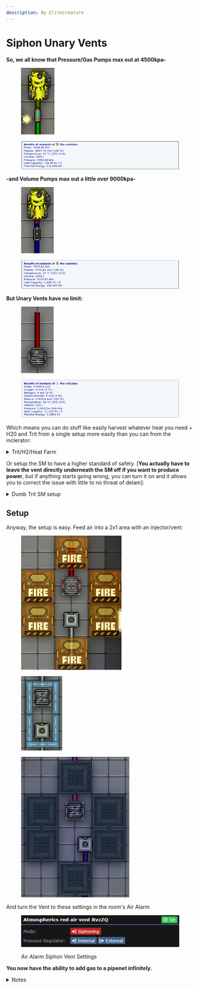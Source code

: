 ```yaml
---
description: By EliteCreature
---
```


# Siphon Unary Vents

**So, we all know that Pressure/Gas Pumps max out at 4500kpa-**

<div>

<figure><img src=".gitbook/assets/image (11).png" alt=""><figcaption></figcaption></figure>

 

<figure><img src=".gitbook/assets/image (10).png" alt=""><figcaption></figcaption></figure>

</div>

**-and Volume Pumps max out a little over 9000kpa-**

<div>

<figure><img src=".gitbook/assets/image (3).png" alt=""><figcaption></figcaption></figure>

 

<figure><img src=".gitbook/assets/image (18).png" alt=""><figcaption></figcaption></figure>

</div>

**But Unary Vents have no limit:**

<div>

<figure><img src=".gitbook/assets/image (17).png" alt=""><figcaption></figcaption></figure>

 

<figure><img src=".gitbook/assets/image (16).png" alt=""><figcaption></figcaption></figure>

</div>





Which means you can do stuff like easily harvest whatever heat you need + H20 and Trit from a single setup more easily than you can from the incierator:

<details>

<summary>Trit/H2/Heat Farm</summary>

<img src=".gitbook/assets/Basic Setup (1).jpg" alt="" data-size="original">

The filters on each side are all on different layers, leaving layer 5 free so that all filters on pulling and pushing to the same pipenet. The floor in the H2O/Trit pit are all reinforced.

<img src=".gitbook/assets/Roughly 45 minutes in - Plasma Canister.jpg" alt="" data-size="original"> This is about 45-55 minutes into the round

<img src=".gitbook/assets/Roughly 45 minutes in - Supply Computer.png" alt="" data-size="original">This is about 45-55 minutes into the round

</details>







Or setup the SM to have a higher standard of safety. \[**You actually have to leave the vent directly underneath the SM off if you want to produce power**, but if anything starts going wrong, you can turn it on and it allows you to correct the issue with little to no threat of delam]:

<details>

<summary>Dumb Trit SM setup</summary>

<img src=".gitbook/assets/Layout and Gas percentages - Solo - Trit Run 1.jpg" alt="" data-size="original">

Don't do this on an actual round unless you have tested it in a solo game. I needed a ton of HyperNob for this, would probably take quite a while to get this much \[Roughly 2k mols of Nob]

<img src=".gitbook/assets/Power Output - Solo - Trit Run 1.jpg" alt="" data-size="original">

</details>





## Setup

Anyway, the setup is easy. Feed air into a 2x1 area with an injector/vent:

<div>

<figure><img src=".gitbook/assets/image (14).png" alt=""><figcaption></figcaption></figure>

 

<figure><img src=".gitbook/assets/image (6).png" alt=""><figcaption></figcaption></figure>

 

<figure><img src=".gitbook/assets/image (12).png" alt=""><figcaption></figcaption></figure>

</div>

And turn the Vent to these settings in the room's Air Alarm

<figure><img src=".gitbook/assets/image (15).png" alt=""><figcaption><p>Air Alarm Siphon Vent Settings</p></figcaption></figure>

**You now have the ability to add gas to a pipenet infinitely.**





<details>

<summary>Notes</summary>

You can also use this mechanic to:

* Safeguard the Waste Loop
* Pull Gases from behind the Turbine
* Plasma Flood parts of the Station

</details>
